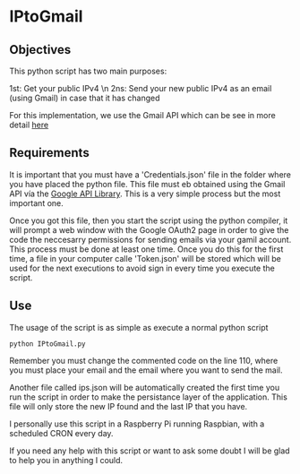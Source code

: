 # IPtoGmail

## Objectives

This python script has two main purposes:

  1st: Get your public IPv4 \n
  2ns: Send your new public IPv4 as an email (using Gmail) in case that it has changed
 
For this implementation, we use the Gmail API which can be see in more detail <a href="https://developers.google.com/gmail/api/quickstart/python">here</a>

## Requirements

It is important that you must have a 'Credentials.json' file in the folder where you have placed the python file. This file must eb obtained using the Gmail API vía the <a href="https://console.cloud.google.com/apis/library">Google API Library</a>. This is a very simple process but the most important one.

Once you got this file, then you start the script using the python compiler, it will prompt a web window with the Google OAuth2 page in order to give the code the neccesarry permissions for sending emails via your gamil account. This process must be done at least one time. Once you do this for the first time, a file in your computer calle 'Token.json' will be stored which will be used for the next executions to avoid sign in every time you execute the script.

## Use

The usage of the script is as simple as execute a normal python script


```
python IPtoGmail.py
```

Remember you must change the commented code on the line 110, where you must place your email and the email where you want to send the mail.

Another file called ips.json will be automatically created the first time you run the script in order to make the persistance layer of the application. This file will only store the new IP found and the last IP that you have.


I personally use this script in a Raspberry Pi running Raspbian, with a scheduled CRON every day.

If you need any help with this script or want to ask some doubt I will be glad to help you in anything I could.

